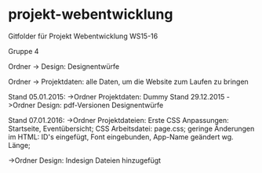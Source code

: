 # projekt-webentwicklung
Gitfolder für Projekt Webentwicklung WS15-16

Gruppe 4

Ordner -> Design: Designentwürfe

Ordner -> Projektdaten: alle Daten, um die Website zum Laufen zu bringen

Stand 05.01.2015:
->Ordner Projektdaten: Dummy Stand 29.12.2015
->Ordner Design: pdf-Versionen Designentwürfe

Stand 07.01.2016:
->Ordner Projektdateien: 
Erste CSS Anpassungen: Startseite, Eventübersicht; 
CSS Arbeitsdatei: page.css; 
geringe Änderungen im HTML: ID's eingefügt, Font eingebunden, App-Name geändert wg. Länge; 

->Ordner Design: Indesign Dateien hinzugefügt
